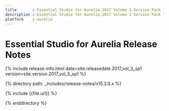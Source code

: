 ```yaml
---
title		: Essential Studio for Aurelia 2017 Volume 3 Service Pack 1 Release Notes
description : Essential Studio for Aurelia 2017 Volume 3 Service Pack 1 Release Notes
platform	: aurelia
---
```


# Essential Studio for Aurelia Release Notes

{% include release-info.html date=site.releasedate.2017_vol_3_sp1 version=site.version.2017_vol_3_sp1 %} 

{% directory path: _includes/release-notes/v15.3.0.x  %}

{% include {{file.url}} %}

{% enddirectory %}